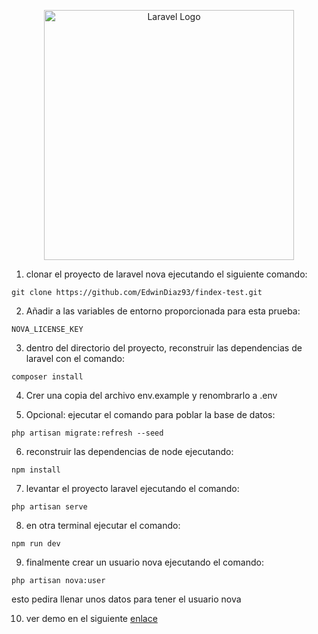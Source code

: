 <p align="center"><a href="https://laravel.com" target="_blank"><img src="https://raw.githubusercontent.com/laravel/art/master/logo-lockup/5%20SVG/2%20CMYK/1%20Full%20Color/laravel-logolockup-cmyk-red.svg" width="400" alt="Laravel Logo"></a></p>


1. clonar el proyecto de laravel nova ejecutando el siguiente comando:

```
git clone https://github.com/EdwinDiaz93/findex-test.git
```

2. Añadir a las variables de entorno proporcionada para esta prueba:

```
NOVA_LICENSE_KEY
```

3. dentro del directorio del proyecto, reconstruir las dependencias de laravel con el comando:
```
composer install
```

4. Crer una copia del archivo env.example y renombrarlo a .env 

5. Opcional: ejecutar el comando para poblar la base de datos:
```
php artisan migrate:refresh --seed
```

6. reconstruir las dependencias de node ejecutando:

```
npm install
```

7. levantar el proyecto laravel ejecutando el comando:
```
php artisan serve
```

8. en otra terminal ejecutar el comando:
```
npm run dev
```

9. finalmente crear un usuario nova ejecutando el comando:
```
php artisan nova:user
```
esto pedira llenar unos datos para tener el usuario nova

10. ver demo en el siguiente [enlace](https://drive.google.com/file/d/19YFHyv1T7QdpsjLpQIIAJsCHxZpdzINA/view?usp=drive_link)


